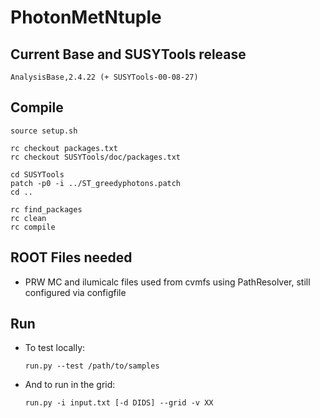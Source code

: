 PhotonMetNtuple
===============

## Current Base and SUSYTools release

    AnalysisBase,2.4.22 (+ SUSYTools-00-08-27)


## Compile

    source setup.sh    

    rc checkout packages.txt
    rc checkout SUSYTools/doc/packages.txt

    cd SUSYTools
    patch -p0 -i ../ST_greedyphotons.patch
    cd ..

    rc find_packages
    rc clean
    rc compile


## ROOT Files needed

* PRW MC and ilumicalc files used from cvmfs using PathResolver, still configured via configfile


## Run

* To test locally:

    ```
    run.py --test /path/to/samples
    ```

* And to run in the grid:

    ```
    run.py -i input.txt [-d DIDS] --grid -v XX
    ```



